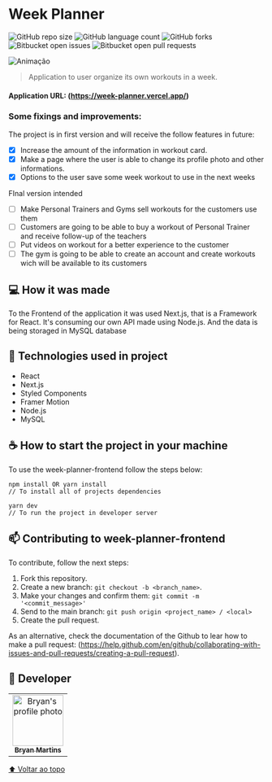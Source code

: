 # Week Planner

<!---Esses são exemplos. Veja https://shields.io para outras pessoas ou para personalizar este conjunto de escudos. Você pode querer incluir dependências, status do projeto e informações de licença aqui--->

![GitHub repo size](https://img.shields.io/github/repo-size/iuricode/README-template?style=for-the-badge)
![GitHub language count](https://img.shields.io/github/languages/count/iuricode/README-template?style=for-the-badge)
![GitHub forks](https://img.shields.io/github/forks/iuricode/README-template?style=for-the-badge)
![Bitbucket open issues](https://img.shields.io/bitbucket/issues/iuricode/README-template?style=for-the-badge)
![Bitbucket open pull requests](https://img.shields.io/bitbucket/pr-raw/iuricode/README-template?style=for-the-badge)

![Animação](https://user-images.githubusercontent.com/62571814/145648954-4525ffb3-7bd1-4f01-b627-fdbf96425ea9.gif)

> Application to user organize its own workouts in a week.
#### Application URL: (https://week-planner.vercel.app/)

### Some fixings and improvements: 

The project is in first version and will receive the follow features in future:

- [x] Increase the amount of the information in workout card.
- [x] Make a page where the user is able to change its profile photo and other informations.
- [x] Options to the user save some week workout to use in the next weeks

FInal version intended
- [ ] Make Personal Trainers and Gyms sell workouts for the customers use them
- [ ] Customers are going to be able to buy a workout of Personal Trainer and receive follow-up of the teachers
- [ ] Put videos on workout for a better experience to the customer
- [ ] The gym is going to be able to create an account and create workouts wich will be available to its customers

## 💻 How it was made

To the Frontend of the application it was used Next.js, that is a Framework for React. It's consuming our own API made using Node.js. And the data is being storaged in MySQL database

## 🚀 Technologies used in project

- React
- Next.js
- Styled Components
- Framer Motion
- Node.js
- MySQL


## ☕ How to start the project in your machine

To use the week-planner-frontend follow the steps below:

```
npm install OR yarn install
// To install all of projects dependencies

yarn dev
// To run the project in developer server
```

## 📫 Contributing to week-planner-frontend

To contribute, follow the next steps:

1. Fork this repository.
2. Create a new branch: `git checkout -b <branch_name>`.
3. Make your changes and confirm them: `git commit -m '<commit_message>'`
4. Send to the main branch: `git push origin <project_name> / <local>`
5. Create the pull request.

As an alternative, check the documentation of the Github to lear how to make a pull request: (https://help.github.com/en/github/collaborating-with-issues-and-pull-requests/creating-a-pull-request).

## 🤝 Developer

<table>
  <tr>
    <td align="center">
      <a href="#">
        <img src="https://github.com/bryanmaraujo544.png" width="100px;" alt="Bryan's profile photo"/><br>
        <sub>
          <b>Bryan Martins</b>
        </sub>
      </a>
    </td>

</table>


[⬆ Voltar ao topo](#week-planner-frontend)<br>
